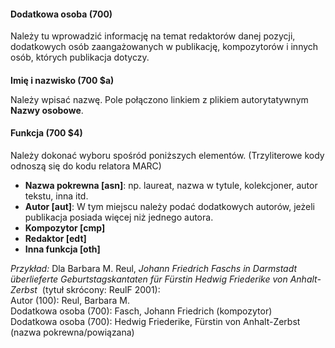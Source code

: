 #### **Dodatkowa osoba (700)**

Należy tu wprowadzić informację na temat redaktorów danej pozycji, dodatkowych osób zaangażowanych w publikację, kompozytorów i innych osób, których publikacja dotyczy.

####   
**Imię i nazwisko (700 $a)**  

Należy wpisać nazwę. Pole połączono linkiem z plikiem autorytatywnym **Nazwy osobowe**.

#### **Funkcja (700 $4)**

Należy dokonać wyboru spośród poniższych elementów. (Trzyliterowe kody odnoszą się do kodu relatora MARC)

- **Nazwa pokrewna [asn]**: np. laureat, nazwa w tytule, kolekcjoner, autor tekstu, inna itd.   
- **Autor [aut]**: W tym miejscu należy podać dodatkowych autorów, jeżeli publikacja posiada więcej niż jednego autora.
- **Kompozytor [cmp]**  
- **Redaktor [edt]**  
- **Inna funkcja [oth]**  

_Przykład:_ Dla Barbara M. Reul, _Johann Friedrich Faschs in Darmstadt überlieferte Geburtstagskantaten für Fürstin Hedwig Friederike von Anhalt-Zerbst_ &nbsp;(tytuł skrócony: ReulF 2001):  
Autor (100): Reul, Barbara M.  
Dodatkowa osoba (700): Fasch, Johann Friedrich (kompozytor)  
Dodatkowa osoba (700): Hedwig Friederike, Fürstin von Anhalt-Zerbst (nazwa pokrewna/powiązana)